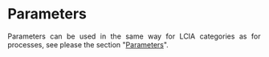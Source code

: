 <div style='text-align: justify;'>

# Parameters

Parameters can be used in the same way for LCIA categories as for processes, see please the section "[Parameters](../parameters/parameters.md)".

</div>